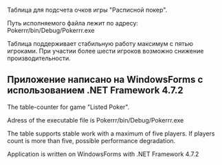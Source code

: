Таблица для подсчета очков игры "Расписной покер".

Путь исполняемого файла лежит по адресу: Pokerrr/bin/Debug/Pokerrr.exe

Таблица поддерживает стабильную работу максимум с пятью игроками. 
При участии более шести игроков возможно снижение производительности.

Приложение написано на WindowsForms с использованием .NET Framework 4.7.2
------------------------------------------------------------------------------------------------------------------------

The table-counter for game "Listed Poker".

Adress of the executable file is Pokerrr/bin/Debug/Pokerrr.exe

The table supports stable work with a maximum of five players.
If players count is more than five, possible performance degradation.

Application is written on WindowsForms with .NET Framework 4.7.2

